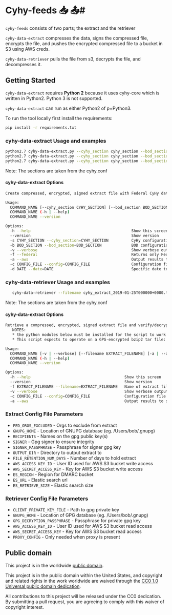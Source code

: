 # Cyhy-feeds :inbox_tray: :outbox_tray:#

`cyhy-feeds` consists of two parts; the extract and the retriever

`cyhy-data-extract` compresses the data, signs the compressed file, encrypts the file, and pushes
the encrypted compressed file to a bucket in S3 using AWS creds.

`cyhy-data-retriever` pulls the file from s3, decrypts the file, and decompresses it.

## Getting Started ##

`cyhy-data-extract` requires **Python 2** because it uses cyhy-core which is written in Python2. Python 3 is not supported.

`cyhy-data-extract` can run as either Python2 of p=Python3.

To run the tool locally first install the requirements:
```bash
pip install -r requirements.txt
```

### cyhy-data-extract Usage and examples ###

```bash
python2.7 cyhy-data-extract.py --cyhy_section cyhy_section --bod_section bod_section --config cyhy-data-extract.cfg
python2.7 cyhy-data-extract.py --cyhy_section cyhy_section --bod_section bod_section --aws --config cyhy-data-extract.cfg
python2.7 cyhy-data-extract.py --cyhy_section cyhy_section --bod_section bod_section --aws --config cyhy-data-extract.cfg --date 2019-01-25
```
Note: The sections are taken from the cyhy.conf

#### cyhy-data-extract Options ####

```bash
Create compressed, encrypted, signed extract file with Federal CyHy data for integration with the Weathermap project.

Usage:
  COMMAND_NAME [--cyhy_section CYHY_SECTION] [--bod_section BOD_SECTION][-v | --verbose] [-f | --federal] [-a | --aws] --config CONFIG_FILE [--date DATE]
  COMMAND_NAME (-h | --help)
  COMMAND_NAME --version

Options:
  -h --help                                            Show this screen
  --version                                            Show version
  -s CYHY_SECTION --cyhy_section=CYHY_SECTION          CyHy configuration section to use
  -b BOD_SECTION --bod_section=BOD_SECTION             BOD configuration section to use
  -v --verbose                                         Show verbose output
  -f --federal                                         Returns only Federal requestDocs
  -a --aws                                             Output results to s3 bucket
  -c CONFIG_FILE --config=CONFIG_FILE                  Configuration file for this script
  -d DATE --date=DATE                                  Specific date to export data from in form: %Y-%m-%d (eg. 2018-12-31) NOTE that this date is in UTC
```


### cyhy-data-retriever Usage and examples ###

```bash
   cyhy-data-retriever --filename cyhy_extract_2019-01-25T000000+0000.tbz.gpg --aws --config cyhy-data-retriever.cfg
```
Note: The sections are taken from the cyhy.conf

#### cyhy-data-extract Options ####

```bash
Retrieve a compressed, encrypted, signed extract file and verify/decrypt/uncompress it.
   NOTES:
   * the python modules below must be installed for the script to work
   * This script expects to operate on a GPG-encrypted bzip2 tar file: e.g. filename.tbz.gpg

Usage:
  COMMAND_NAME [-v | --verbose] [--filename EXTRACT_FILENAME] [-a | --aws] --config CONFIG_FILE
  COMMAND_NAME (-h | --help)
  COMMAND_NAME --version

Options:
  -h --help                                         Show this screen
  --version                                         Show version
  -f EXTRACT_FILENAME --filename=EXTRACT_FILENAME   Name of extract file to retrieve
  -v --verbose                                      Show verbose output
  -c CONFIG_FILE --config=CONFIG_FILE               Configuration file for this script
  -a --aws                                          Output results to s3 bucket

```

### Extract Config File Parameters ###

* `FED_ORGS_EXCLUDED` - Orgs to exclude from extract
* `GNUPG_HOME` - Location of GNUPG database (eg. /Users/bob/.gnupg)
* `RECIPIENTS` - Names on the gpg public key(s)
* `SIGNER` - Gpg signer to ensure integrity
* `SIGNER_PASSPHRASE` - Passphrase for signer gpg key
* `OUTPUT_DIR` - Directory to output extract to
* `FILE_RETENTION_NUM_DAYS` - Number of days to hold extract
* `AWS_ACCESS_KEY_ID` - User ID used for AWS S3 bucket write access
* `AWS_SECRET_ACCESS_KEY` - Key for AWS S3 bucket write access
* `ES_REGION` - Region for DMARC bucket
* `ES_URL` - Elastic search url
* `ES_RETRIEVE_SIZE` - Elastic search size

### Retriever Config File Parameters ###

* `CLIENT_PRIVATE_KEY_FILE` - Path to gpg private key
* `GNUPG_HOME` - Location of GPG database (eg. /Users/bob/.gnupg)
* `GPG_DECRYPTION_PASSPHRASE` - Passphrase for private gpg key
* `AWS_ACCESS_KEY_ID` - User ID used for AWS S3 bucket read access
* `AWS_SECRET_ACCESS_KEY` - Key for AWS S3 bucket read access
* `PROXY_CONFIG` - Only needed when proxy is present

## Public domain ##

This project is in the worldwide [public domain](LICENSE.md).

This project is in the public domain within the United States, and
copyright and related rights in the work worldwide are waived through
the [CC0 1.0 Universal public domain
dedication](https://creativecommons.org/publicdomain/zero/1.0/).

All contributions to this project will be released under the CC0
dedication. By submitting a pull request, you are agreeing to comply
with this waiver of copyright interest.
